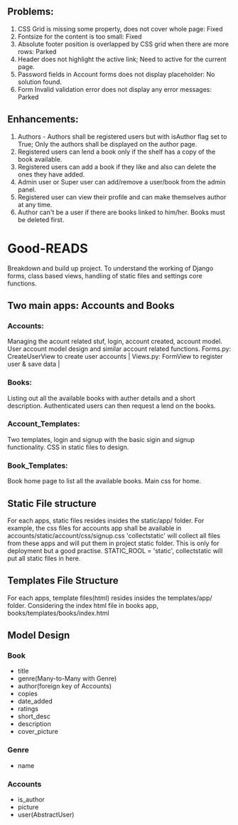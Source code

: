 ## Problems: 
1. CSS Grid is missing some property, does not cover whole page: Fixed
2. Fontsize for the content is too small: Fixed
3. Absolute footer position is overlapped by CSS grid when there are more rows: Parked
4. Header does not highlight the active link; Need to active for the current page.
5. Password fields in Account forms does not display placeholder: No solution found.
6. Form Invalid validation error does not display any error messages: Parked

## Enhancements:
1. Authors - Authors shall be registered users but with isAuthor flag set to True; Only the authors shall be displayed on the author page. 
2. Registered users can lend a book only if the shelf has a copy of the book available. 
3. Registered users can add a book if they like and also can delete the ones they have added. 
4. Admin user or Super user can add/remove a user/book from the admin panel.
5. Registered user can view their profile and can make themselves author at any time. 
6. Author can't be a user if there are books linked to him/her. Books must be deleted first. 

# Good-READS
Breakdown and build up project. To understand the working of Django forms, class based views, handling of static files and settings core functions.


## Two main apps: Accounts and Books
### Accounts: 
Managing the acount related stuf, login, account created, account model. User account model design and similar account related functions.
Forms.py: CreateUserView to create user accounts | 
Views.py: FormView to register user & save data |

### Books: 
Listing out all the available books with auther details and a short description. Authenticated users can then request a lend on the books. 

### Account_Templates:
Two templates, login and signup with the basic sigin and signup functionality. CSS in static files to design. 

### Book_Templates:
Book home page to list all the available books. Main css for home. 

## Static File structure
For each apps, static files resides insides the static/app/ folder. For example, the css files for accounts app shall be available in accounts/static/account/css/signup.css
'collectstatic' will collect all files from these apps and will put them in project static folder. This is only for deployment but a good practise. 
STATIC_ROOL = 'static', collectstatic will put all static files in here. 

## Templates File Structure
For each apps, template files(html) resides insides the templates/app/ folder. Considering the index html file in books app,
books/templates/books/index.html

## Model Design
### Book
- title
- genre(Many-to-Many with Genre)
- author(foreign key of Accounts)
- copies
- date_added
- ratings
- short_desc
- description
- cover_picture

### Genre
- name

### Accounts
- is_author
- picture
- user(AbstractUser)
